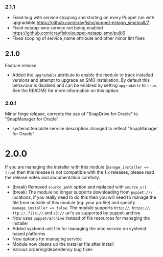 ### 2.1.1

* Fixed bug with service stopping and starting on every Puppet run with upgradable https://github.com/crayfishx/puppet-netapp_smo/pull/7
* Fixed netapp-smo service not being enabled https://github.com/crayfishx/puppet-netapp_smo/pull/6
* Fixed scoping of service_name attribute and other minor lint fixes


## 2.1.0

Feature release.

* Added the `upgradable` attribute to enable the module to track installed versions and attempt to upgrade an SMO installation.  By default this behaviour is disabled and can be enabled by setting `upgradable` to `true`.  See the README for more information on this option.


### 2.0.1

Minor forge release, corrects the use of "SnapDrive for Oracle" to "SnapManager for Oracle"

* systemd template service description changed to reflect "SnapManager for Oracle"



# 2.0.0

If you are managing the installer with this module (`manage_installer => true`) then this release is not compatible with the 1.x releases, please read the release notes and documentation carefully.

* (break) Removed `source_path` option and replaced with `source_uri`
* (break) The module no longer supports downloading from `puppet:///` locations, if you really need to do this then you will need to manage the file from outside of this module (eg: your profile) and specify `manage_installer => false`.  The module supports `http://`, `https://`, `ftp://`, `file://` and `s3://` uri's as supported by puppet-archive
* Now uses `puppet/archive` instead of file resources for managing the installer 
* Added systemd unit file for managing the smo service on systemd based platforms
* New options for managing service
* Module now cleans up the installer file after install
* Various ordering/dependency bug fixes

